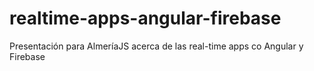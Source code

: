 # realtime-apps-angular-firebase
Presentación para AlmeríaJS acerca de las real-time apps co Angular y Firebase
